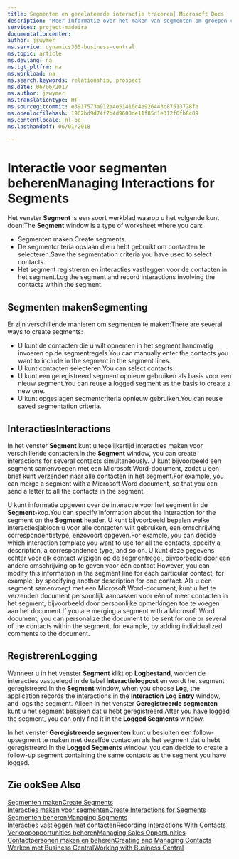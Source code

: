 ```yaml
---
title: Segmenten en gerelateerde interactie traceren| Microsoft Docs
description: "Meer informatie over het maken van segmenten om groepen contacten te definiëren en interacties op te geven voor segmenten."
services: project-madeira
documentationcenter: 
author: jswymer
ms.service: dynamics365-business-central
ms.topic: article
ms.devlang: na
ms.tgt_pltfrm: na
ms.workload: na
ms.search.keywords: relationship, prospect
ms.date: 06/06/2017
ms.author: jswymer
ms.translationtype: HT
ms.sourcegitcommit: e3917573a912a4e51416c4e926443c87513728fe
ms.openlocfilehash: 1962bd9d74f7b4d9600de11f85d1e312f6fb8c09
ms.contentlocale: nl-be
ms.lasthandoff: 06/01/2018

---
```

# <a name="managing-interactions-for-segments"></a><span data-ttu-id="9443a-103">Interactie voor segmenten beheren</span><span class="sxs-lookup"><span data-stu-id="9443a-103">Managing Interactions for Segments</span></span>
<span data-ttu-id="9443a-104">Het venster **Segment** is een soort werkblad waarop u het volgende kunt doen:</span><span class="sxs-lookup"><span data-stu-id="9443a-104">The **Segment** window is a type of worksheet where you can:</span></span>

* <span data-ttu-id="9443a-105">Segmenten maken.</span><span class="sxs-lookup"><span data-stu-id="9443a-105">Create segments.</span></span>
* <span data-ttu-id="9443a-106">De segmentcriteria opslaan die u hebt gebruikt om contacten te selecteren.</span><span class="sxs-lookup"><span data-stu-id="9443a-106">Save the segmentation criteria you have used to select contacts.</span></span>
* <span data-ttu-id="9443a-107">Het segment registreren en interacties vastleggen voor de contacten in het segment.</span><span class="sxs-lookup"><span data-stu-id="9443a-107">Log the segment and record interactions involving the contacts within the segment.</span></span>

## <a name="segmenting"></a><span data-ttu-id="9443a-108">Segmenten maken</span><span class="sxs-lookup"><span data-stu-id="9443a-108">Segmenting</span></span>
<span data-ttu-id="9443a-109">Er zijn verschillende manieren om segmenten te maken:</span><span class="sxs-lookup"><span data-stu-id="9443a-109">There are several ways to create segments:</span></span>

* <span data-ttu-id="9443a-110">U kunt de contacten die u wilt opnemen in het segment handmatig invoeren op de segmentregels.</span><span class="sxs-lookup"><span data-stu-id="9443a-110">You can manually enter the contacts you want to include in the segment in the segment lines.</span></span>
* <span data-ttu-id="9443a-111">U kunt contacten selecteren.</span><span class="sxs-lookup"><span data-stu-id="9443a-111">You can select contacts.</span></span>
* <span data-ttu-id="9443a-112">U kunt een geregistreerd segment opnieuw gebruiken als basis voor een nieuw segment.</span><span class="sxs-lookup"><span data-stu-id="9443a-112">You can reuse a logged segment as the basis to create a new one.</span></span>
* <span data-ttu-id="9443a-113">U kunt opgeslagen segmentcriteria opnieuw gebruiken.</span><span class="sxs-lookup"><span data-stu-id="9443a-113">You can reuse saved segmentation criteria.</span></span>

## <a name="interactions"></a><span data-ttu-id="9443a-114">Interacties</span><span class="sxs-lookup"><span data-stu-id="9443a-114">Interactions</span></span>
<span data-ttu-id="9443a-115">In het venster **Segment** kunt u tegelijkertijd interacties maken voor verschillende contacten.</span><span class="sxs-lookup"><span data-stu-id="9443a-115">In the **Segment** window, you can create interactions for several contacts simultaneously.</span></span> <span data-ttu-id="9443a-116">U kunt bijvoorbeeld een segment samenvoegen met een Microsoft Word-document, zodat u een brief kunt verzenden naar alle contacten in het segment.</span><span class="sxs-lookup"><span data-stu-id="9443a-116">For example, you can merge a segment with a Microsoft Word document, so that you can send a letter to all the contacts in the segment.</span></span>

<span data-ttu-id="9443a-117">U kunt informatie opgeven over de interactie voor het segment in de **Segment**-kop.</span><span class="sxs-lookup"><span data-stu-id="9443a-117">You can specify information about the interaction for the segment on the **Segment** header.</span></span> <span data-ttu-id="9443a-118">U kunt bijvoorbeeld bepalen welke interactiesjabloon u voor alle contacten wilt gebruiken, een omschrijving, correspondentietype, enzovoort opgeven.</span><span class="sxs-lookup"><span data-stu-id="9443a-118">For example, you can decide which interaction template you want to use for all the contacts, specify a description, a correspondence type, and so on.</span></span> <span data-ttu-id="9443a-119">U kunt deze gegevens echter voor elk contact wijzigen op de segmentregel, bijvoorbeeld door een andere omschrijving op te geven voor één contact.</span><span class="sxs-lookup"><span data-stu-id="9443a-119">However, you can modify this information in the segment line for each particular contact, for example, by specifying another description for one contact.</span></span> <span data-ttu-id="9443a-120">Als u een segment samenvoegt met een Microsoft Word-document, kunt u het te verzenden document persoonlijk aanpassen voor één of meer contacten in het segment, bijvoorbeeld door persoonlijke opmerkingen toe te voegen aan het document.</span><span class="sxs-lookup"><span data-stu-id="9443a-120">If you are merging a segment with a Microsoft Word document, you can personalize the document to be sent for one or several of the contacts within the segment, for example, by adding individualized comments to the document.</span></span>

## <a name="logging"></a><span data-ttu-id="9443a-121">Registreren</span><span class="sxs-lookup"><span data-stu-id="9443a-121">Logging</span></span>
<span data-ttu-id="9443a-122">Wanneer u in het venster **Segment** klikt op **Logbestand**, worden de interacties vastgelegd in de tabel **Interactielogpost** en wordt het segment geregistreerd.</span><span class="sxs-lookup"><span data-stu-id="9443a-122">In the **Segment** window, when you choose **Log**, the application records the interactions in the **Interaction Log Entry** window, and logs the segment.</span></span> <span data-ttu-id="9443a-123">Alleen in het venster **Geregistreerde segmenten** kunt u het segment bekijken dat u hebt geregistreerd.</span><span class="sxs-lookup"><span data-stu-id="9443a-123">After you have logged the segment, you can only find it in the **Logged Segments** window.</span></span>

<span data-ttu-id="9443a-124">In het venster **Geregistreerde segmenten** kunt u besluiten een follow-upsegment te maken met dezelfde contacten als het segment dat u hebt geregistreerd.</span><span class="sxs-lookup"><span data-stu-id="9443a-124">In the **Logged Segments** window, you can decide to create a follow-up segment containing the same contacts as the segment you have logged.</span></span>

## <a name="see-also"></a><span data-ttu-id="9443a-125">Zie ook</span><span class="sxs-lookup"><span data-stu-id="9443a-125">See Also</span></span>
[<span data-ttu-id="9443a-126">Segmenten maken</span><span class="sxs-lookup"><span data-stu-id="9443a-126">Create Segments</span></span>](marketing-how-create-segment.md)  
[<span data-ttu-id="9443a-127">Interacties maken voor segmenten</span><span class="sxs-lookup"><span data-stu-id="9443a-127">Create Interactions for Segments</span></span>](marketing-how-create-interactions.md)  
[<span data-ttu-id="9443a-128">Segmenten beheren</span><span class="sxs-lookup"><span data-stu-id="9443a-128">Managing Segments</span></span>](marketing-segments.md)  
[<span data-ttu-id="9443a-129">Interacties vastleggen met contacten</span><span class="sxs-lookup"><span data-stu-id="9443a-129">Recording Interactions With Contacts</span></span>](marketing-interactions.md)  
[<span data-ttu-id="9443a-130">Verkoopopportunities beheren</span><span class="sxs-lookup"><span data-stu-id="9443a-130">Managing Sales Opportunities</span></span>](marketing-manage-sales-opportunities.md)  
[<span data-ttu-id="9443a-131">Contactpersonen maken en beheren</span><span class="sxs-lookup"><span data-stu-id="9443a-131">Creating and Managing Contacts</span></span>](marketing-contacts.md)  
[<span data-ttu-id="9443a-132">Werken met Business Central</span><span class="sxs-lookup"><span data-stu-id="9443a-132">Working with Business Central</span></span>](ui-work-product.md)

